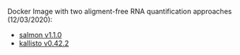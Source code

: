 Docker Image with two aligment-free RNA quantification approaches (12/03/2020):
  * [salmon v1.1.0](https://github.com/COMBINE-lab/salmon)
  * [kallisto v0.42.2](http://pachterlab.github.io/kallisto/)
